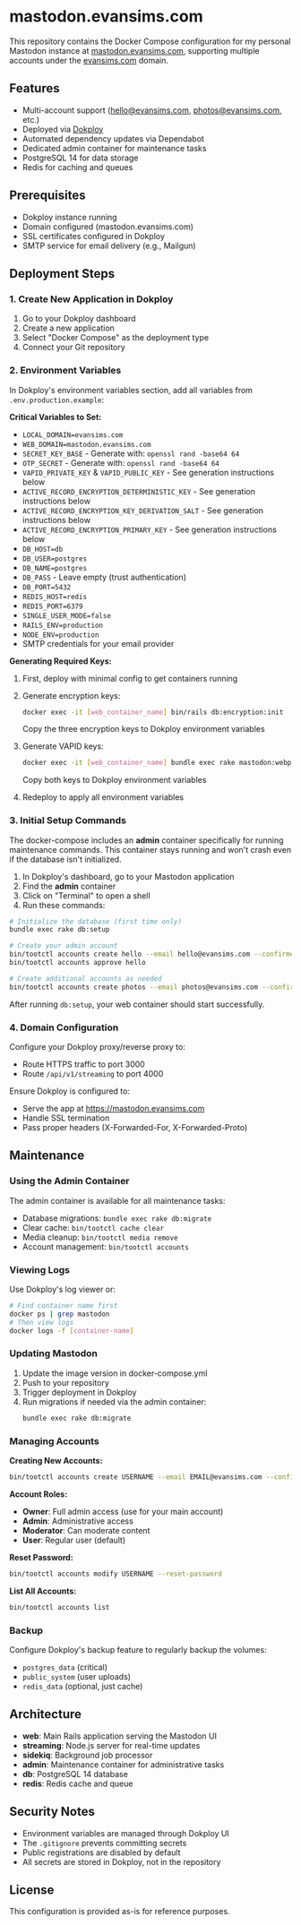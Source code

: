 # mastodon.evansims.com

This repository contains the Docker Compose configuration for my personal Mastodon instance at [mastodon.evansims.com](https://mastodon.evansims.com), supporting multiple accounts under the [evansims.com](https://evansims.com) domain.

## Features

- Multi-account support (hello@evansims.com, photos@evansims.com, etc.)
- Deployed via [Dokploy](https://dokploy.com)
- Automated dependency updates via Dependabot
- Dedicated admin container for maintenance tasks
- PostgreSQL 14 for data storage
- Redis for caching and queues

## Prerequisites

- Dokploy instance running
- Domain configured (mastodon.evansims.com)
- SSL certificates configured in Dokploy
- SMTP service for email delivery (e.g., Mailgun)

## Deployment Steps

### 1. Create New Application in Dokploy

1. Go to your Dokploy dashboard
2. Create a new application
3. Select "Docker Compose" as the deployment type
4. Connect your Git repository

### 2. Environment Variables

In Dokploy's environment variables section, add all variables from `.env.production.example`:

**Critical Variables to Set:**

- `LOCAL_DOMAIN=evansims.com`
- `WEB_DOMAIN=mastodon.evansims.com`
- `SECRET_KEY_BASE` - Generate with: `openssl rand -base64 64`
- `OTP_SECRET` - Generate with: `openssl rand -base64 64`
- `VAPID_PRIVATE_KEY` & `VAPID_PUBLIC_KEY` - See generation instructions below
- `ACTIVE_RECORD_ENCRYPTION_DETERMINISTIC_KEY` - See generation instructions below
- `ACTIVE_RECORD_ENCRYPTION_KEY_DERIVATION_SALT` - See generation instructions below
- `ACTIVE_RECORD_ENCRYPTION_PRIMARY_KEY` - See generation instructions below
- `DB_HOST=db`
- `DB_USER=postgres`
- `DB_NAME=postgres`
- `DB_PASS` - Leave empty (trust authentication)
- `DB_PORT=5432`
- `REDIS_HOST=redis`
- `REDIS_PORT=6379`
- `SINGLE_USER_MODE=false`
- `RAILS_ENV=production`
- `NODE_ENV=production`
- SMTP credentials for your email provider

**Generating Required Keys:**

1. First, deploy with minimal config to get containers running
2. Generate encryption keys:

   ```bash
   docker exec -it [web_container_name] bin/rails db:encryption:init
   ```

   Copy the three encryption keys to Dokploy environment variables

3. Generate VAPID keys:

   ```bash
   docker exec -it [web_container_name] bundle exec rake mastodon:webpush:generate_vapid_key
   ```

   Copy both keys to Dokploy environment variables

4. Redeploy to apply all environment variables

### 3. Initial Setup Commands

The docker-compose includes an **admin** container specifically for running maintenance commands. This container stays running and won't crash even if the database isn't initialized.

1. In Dokploy's dashboard, go to your Mastodon application
2. Find the **admin** container
3. Click on "Terminal" to open a shell
4. Run these commands:

```bash
# Initialize the database (first time only)
bundle exec rake db:setup

# Create your admin account
bin/tootctl accounts create hello --email hello@evansims.com --confirmed --role Owner
bin/tootctl accounts approve hello

# Create additional accounts as needed
bin/tootctl accounts create photos --email photos@evansims.com --confirmed --role Moderator
```

After running `db:setup`, your web container should start successfully.

### 4. Domain Configuration

Configure your Dokploy proxy/reverse proxy to:
- Route HTTPS traffic to port 3000
- Route `/api/v1/streaming` to port 4000

Ensure Dokploy is configured to:
- Serve the app at https://mastodon.evansims.com
- Handle SSL termination
- Pass proper headers (X-Forwarded-For, X-Forwarded-Proto)

## Maintenance

### Using the Admin Container

The admin container is available for all maintenance tasks:

- Database migrations: `bundle exec rake db:migrate`
- Clear cache: `bin/tootctl cache clear`
- Media cleanup: `bin/tootctl media remove`
- Account management: `bin/tootctl accounts`

### Viewing Logs

Use Dokploy's log viewer or:

```bash
# Find container name first
docker ps | grep mastodon
# Then view logs
docker logs -f [container-name]
```

### Updating Mastodon

1. Update the image version in docker-compose.yml
2. Push to your repository
3. Trigger deployment in Dokploy
4. Run migrations if needed via the admin container:
   ```bash
   bundle exec rake db:migrate
   ```

### Managing Accounts

**Creating New Accounts:**
```bash
bin/tootctl accounts create USERNAME --email EMAIL@evansims.com --confirmed
```

**Account Roles:**
- **Owner**: Full admin access (use for your main account)
- **Admin**: Administrative access
- **Moderator**: Can moderate content
- **User**: Regular user (default)

**Reset Password:**
```bash
bin/tootctl accounts modify USERNAME --reset-password
```

**List All Accounts:**
```bash
bin/tootctl accounts list
```

### Backup

Configure Dokploy's backup feature to regularly backup the volumes:
- `postgres_data` (critical)
- `public_system` (user uploads)
- `redis_data` (optional, just cache)

## Architecture

- **web**: Main Rails application serving the Mastodon UI
- **streaming**: Node.js server for real-time updates
- **sidekiq**: Background job processor
- **admin**: Maintenance container for administrative tasks
- **db**: PostgreSQL 14 database
- **redis**: Redis cache and queue

## Security Notes

- Environment variables are managed through Dokploy UI
- The `.gitignore` prevents committing secrets
- Public registrations are disabled by default
- All secrets are stored in Dokploy, not in the repository

## License

This configuration is provided as-is for reference purposes.